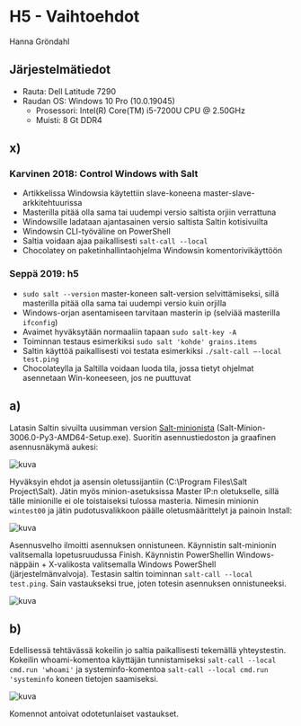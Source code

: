 # H5 - Vaihtoehdot

Hanna Gröndahl

## Järjestelmätiedot

- Rauta: Dell Latitude 7290
- Raudan OS: Windows 10 Pro (10.0.19045)
  - Prosessori: Intel(R) Core(TM) i5-7200U CPU @ 2.50GHz
  - Muisti: 8 Gt DDR4

## x)

### Karvinen 2018: Control Windows with Salt

- Artikkelissa Windowsia käytettiin slave-koneena master-slave-arkkitehtuurissa
- Masterilla pitää olla sama tai uudempi versio saltista orjiin verrattuna
- Windowsille ladataan ajantasainen versio saltista Saltin kotisivuilta
- Windowsin CLI-työväline on PowerShell
- Saltia voidaan ajaa paikallisesti `salt-call --local `
- Chocolatey on paketinhallintaohjelma Windowsin komentorivikäyttöön

### Seppä 2019: h5

- `sudo salt --version` master-koneen salt-version selvittämiseksi, sillä masterilla pitää olla sama tai uudempi versio kuin orjilla
- Windows-orjan asentamiseen tarvitaan masterin ip (selviää masterilla `ifconfig`) 
- Avaimet hyväksytään normaaliin tapaan `sudo salt-key -A`
- Toiminnan testaus esimerkiksi `sudo salt 'kohde' grains.items`
- Saltin käyttöä paikallisesti voi testata esimerkiksi `./salt-call –-local test.ping` 
- Chocolateylla ja Saltilla voidaan luoda tila, jossa tietyt ohjelmat asennetaan Win-koneeseen, jos ne puuttuvat

## a)

Latasin Saltin sivuilta uusimman version [Salt-minionista](https://docs.saltproject.io/salt/install-guide/en/latest/topics/install-by-operating-system/windows.html#windows-downloads) (Salt-Minion-3006.0-Py3-AMD64-Setup.exe). Suoritin asennustiedoston ja graafinen asennusnäkymä aukesi:

![kuva](https://user-images.githubusercontent.com/122886984/235445960-db3d4235-521f-494a-b80a-acea16268aa4.png)

Hyväksyin ehdot ja asensin oletussijantiin (C:\Program Files\Salt Project\Salt). Jätin myös minion-asetuksissa Master IP:n oletukselle, sillä tälle minionille ei ole toistaiseksi tulossa masteria. Nimesin minionin `wintest00` ja jätin pudotusvalikkoon päälle oletusmäärittelyt ja painoin Install:

![kuva](https://user-images.githubusercontent.com/122886984/235446261-89ba81fd-5bc6-4c99-ba44-19278e7fc421.png)

Asennusvelho ilmoitti asennuksen onnistuneen. Käynnistin salt-minionin valitsemalla lopetusruudussa Finish. Käynnistin PowerShellin Windows-näppäin + X-valikosta valitsemalla Windows PowerShell (järjestelmänvalvoja). Testasin saltin toiminnan `salt-call --local test.ping`. Sain vastaukseksi true, joten totesin asennuksen onnistuneeksi.

![kuva](https://user-images.githubusercontent.com/122886984/235446862-5a6a7657-62f2-4a98-819e-f0a839b42097.png)

## b) 

Edellisessä tehtävässä kokeilin jo saltia paikallisesti tekemällä yhteystestin. Kokeilin whoami-komentoa käyttäjän tunnistamiseksi `salt-call --local cmd.run 'whoami'` ja systeminfo-komentoa `salt-call --local cmd.run 'systeminfo` koneen tietojen saamiseksi. 

![kuva](https://user-images.githubusercontent.com/122886984/235447773-efbc4475-5afe-4bd8-8eab-96ca73f75606.png)

Komennot antoivat odotetunlaiset vastaukset. 
